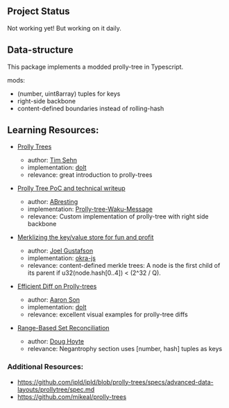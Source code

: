 ## Project Status

Not working yet! But working on it daily.

## Data-structure

This package implements a modded prolly-tree in Typescript.

mods:

- (number, uint8array) tuples for keys
- right-side backbone
- content-defined boundaries instead of rolling-hash

## Learning Resources:

- [Prolly Trees](https://www.dolthub.com/blog/2024-03-03-prolly-trees/)
  - author: [Tim Sehn](https://github.com/timsehn)
  - implementation: [dolt](https://github.com/dolthub/dolt)
  - relevance: great introduction to prolly-trees

- [Prolly Tree PoC and technical writeup](https://github.com/waku-org/research/issues/78)
  - author: [ABresting](https://github.com/ABresting)
  - implementation: [Prolly-tree-Waku-Message](https://github.com/ABresting/Prolly-Tree-Waku-Message)
  - relevance: Custom implementation of prolly-tree with right side backbone

- [Merklizing the key/value store for fun and profit](https://joelgustafson.com/posts/2023-05-04/merklizing-the-key-value-store-for-fun-and-profit)
  - author: [Joel Gustafson](https://joelgustafson.com/)
  - implementation: [okra-js](https://github.com/canvasxyz/okra-js/tree/main/packages/okra)
  - relevance: content-defined merkle trees: A node is the first child of its parent if u32(node.hash[0..4]) < (2^32 / Q).

- [Efficient Diff on Prolly-trees](https://www.dolthub.com/blog/2020-06-16-efficient-diff-on-prolly-trees/)
  - author: [Aaron Son](https://github.com/reltuk)
  - implementation: [dolt](https://github.com/dolthub/dolt)
  - relevance: excellent visual examples for prolly-tree diffs

- [Range-Based Set Reconciliation](https://logperiodic.com/rbsr.html)
  - author: [Doug Hoyte](https://hoytech.com/about)
  - relevance: Negantrophy section uses [number, hash] tuples as keys

### Additional Resources:

- https://github.com/ipld/ipld/blob/prolly-trees/specs/advanced-data-layouts/prollytree/spec.md
- https://github.com/mikeal/prolly-trees


